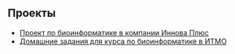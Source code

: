 ## Проекты
- [Проект по биоинформатике в компании Иннова Плюс](BioProject_SeqAlignment)
- [Домашние задания для курса по биоинформатике в ИТМО](BioInformatics4sem)
